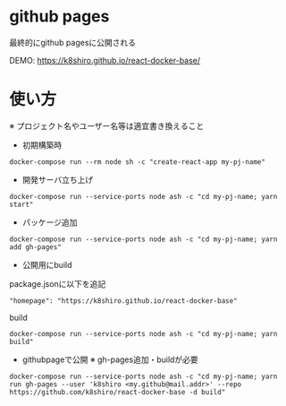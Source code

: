 # github pages

最終的にgithub pagesに公開される

DEMO: https://k8shiro.github.io/react-docker-base/

# 使い方
※  プロジェクト名やユーザー名等は適宜書き換えること

- 初期構築時

```
docker-compose run --rm node sh -c "create-react-app my-pj-name"
```

- 開発サーバ立ち上げ

```
docker-compose run --service-ports node ash -c "cd my-pj-name; yarn start"
```

- パッケージ追加

```
docker-compose run --service-ports node ash -c "cd my-pj-name; yarn add gh-pages"
```

- 公開用にbuild

package.jsonに以下を追記

```
"homepage": "https://k8shiro.github.io/react-docker-base"
```

build

```
docker-compose run --service-ports node ash -c "cd my-pj-name; yarn build"
```

- githubpageで公開
※ gh-pages追加・buildが必要

```
docker-compose run --service-ports node ash -c "cd my-pj-name; yarn run gh-pages --user 'k8shiro <my.github@mail.addr>' --repo https://github.com/k8shiro/react-docker-base -d build"
```

